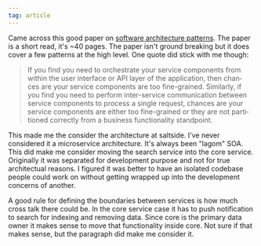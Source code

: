 ```yaml
---
tag: article
---
```


Came across this good paper on [software architecture patterns][link].
The paper is a short read, it's ~40 pages. The paper isn't ground
breaking but it does cover a few patterns at the high level. One quote
did stick with me though:

> If you find you need to orchestrate your service components from
> within the user interface or API layer of the application, then
> chan‐ ces are your service components are too fine-grained.
> Similarly, if you find you need to perform inter-service
> communication between service components to process a single
> request, chances are your service components are either too
> fine-grained or they are not parti‐ tioned correctly from a business
> functionality standpoint.

This made me the consider the architecture at saltside. I've never
considered it a microservice architecture. It's always been "lagom"
SOA. This did make me consider moving the search service into the core
service. Originally it was separated for development purpose and not
for true architectual reasons. I figured it was better to have an
isolated codebase people could work on without getting wrapped up into
the development concerns of another.

A good rule for defining the boundaries between services is how much
cross talk there could be. In the core service case it has to push
notification to search for indexing and removing data. Since core is
the primary data owner it makes sense to move that functionality
inside core. Not sure if that makes sense, but the paragraph did make
me consider it.

[link]: http://www.oreilly.com/programming/free/files/software-architecture-patterns.pdf
